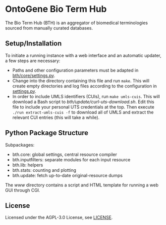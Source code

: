 # OntoGene Bio Term Hub

The Bio Term Hub (BTH) is an aggregator of biomedical terminologies sourced from manually curated databases.


## Setup/Installation

To initiate a running instance with a web interface and an automatic updater, a few steps are necessary:

* Paths and other configuration parameters must be adapted in [bth/core/settings.py](/bth/core/settings.py).
* Change into the directory containing this file and run `make`.
  This will create empty directories and log files according to the configuration in [settings.py](/bth/core/settings.py).
* In order to include UMLS identifiers (CUIs), run `make umls-cuis`.
  This will download a Bash script to _bth/update/curl-uts-download.sh_.
  Edit this file to include your personal UTS credentials at the top.
  Then execute `./run extract-umls-cuis -f` to download all of UMLS and extract the relevant CUI entries (this will take a while).


## Python Package Structure

Subpackages:
* bth.core: global settings, central resource compiler
* bth.inputfilters: separate modules for each input resource
* bth.lib: helpers
* bth.stats: counting and plotting
* bth.update: fetch up-to-date original-resource dumps

The _www_ directory contains a script and HTML template for running a web GUI through CGI.


## License

Licensed under the AGPL-3.0 License, see [LICENSE](LICENSE).
